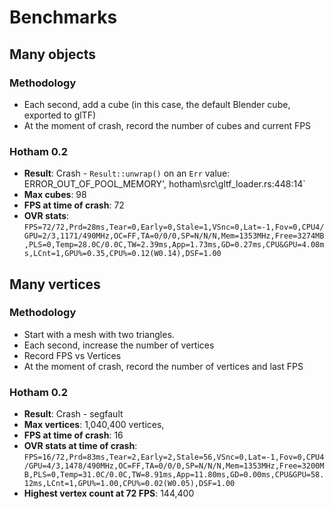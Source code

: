 # Benchmarks

## Many objects
### Methodology
- Each second, add a cube (in this case, the default Blender cube, exported to glTF)
- At the moment of crash, record the number of cubes and current FPS

### Hotham 0.2
- **Result**: Crash - `Result::unwrap()` on an `Err` value: ERROR_OUT_OF_POOL_MEMORY', hotham\src\gltf_loader.rs:448:14`
- **Max cubes**: 98
- **FPS at time of crash**: 72
- **OVR stats**: `FPS=72/72,Prd=28ms,Tear=0,Early=0,Stale=1,VSnc=0,Lat=-1,Fov=0,CPU4/GPU=2/3,1171/490MHz,OC=FF,TA=0/0/0,SP=N/N/N,Mem=1353MHz,Free=3274MB,PLS=0,Temp=28.0C/0.0C,TW=2.39ms,App=1.73ms,GD=0.27ms,CPU&GPU=4.08ms,LCnt=1,GPU%=0.35,CPU%=0.12(W0.14),DSF=1.00`

## Many vertices
### Methodology
- Start with a mesh with two triangles.
- Each second, increase the number of vertices
- Record FPS vs Vertices
- At the moment of crash, record the number of vertices and last FPS

### Hotham 0.2
- **Result**: Crash - segfault
- **Max vertices**: 1,040,400 vertices, 
- **FPS at time of crash**: 16
- **OVR stats at time of crash**: `FPS=16/72,Prd=83ms,Tear=2,Early=2,Stale=56,VSnc=0,Lat=-1,Fov=0,CPU4/GPU=4/3,1478/490MHz,OC=FF,TA=0/0/0,SP=N/N/N,Mem=1353MHz,Free=3200MB,PLS=0,Temp=31.0C/0.0C,TW=8.91ms,App=11.80ms,GD=0.00ms,CPU&GPU=58.12ms,LCnt=1,GPU%=1.00,CPU%=0.02(W0.05),DSF=1.00`
- **Highest vertex count at 72 FPS**: 144,400